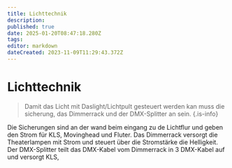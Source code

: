 ```yaml
---
title: Lichttechnik
description: 
published: true
date: 2025-01-20T08:47:18.280Z
tags: 
editor: markdown
dateCreated: 2023-11-09T11:29:43.372Z
---
```


# Lichttechnik
>  Damit das Licht mit Daslight/Lichtpult gesteuert werden kan muss die sicherung, das Dimmerrack und der DMX-Splitter an sein.
{.is-info}

Die Sicherungen sind an der wand beim eingang zu de Lichtflur und geben den Strom für KLS, Movinghead und Fluter.
Das Dimmerrack versorgt die Theaterlampen mit Strom und steuert über die Stromstärke die Helligkeit.
Der DMX-Splitter teilt das DMX-Kabel vom Dimmerrack in 3 DMX-Kabel auf und versorgt KLS,